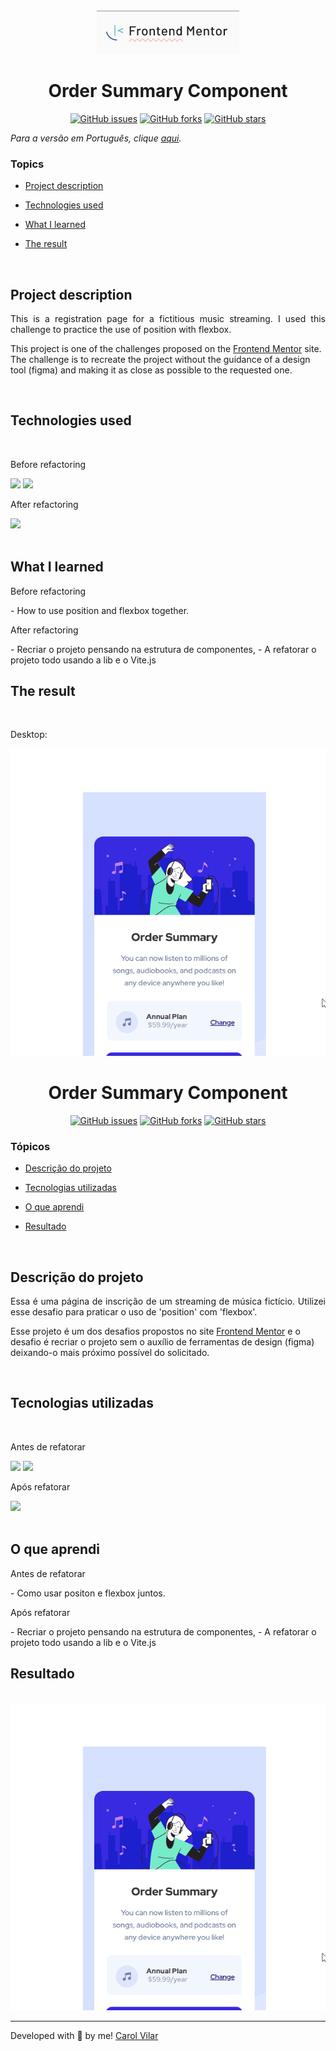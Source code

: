 <div align='center'> <img src="./src/assets/img/ReadmeImages/frontend-mentor.png" alt="the frontend mentor challenge site logo"> </div>

<h1 align='center'> Order Summary Component </h1>

<div align='center'>
   <a href="https://github.com/Caroline-Barbosa-Vilar/order-summary-component/issues"><img alt="GitHub issues" src="https://img.shields.io/github/issues/Caroline-Barbosa-Vilar/order-summary-component"></a>
   <a href="https://github.com/Caroline-Barbosa-Vilar/order-summary-component/network"><img alt="GitHub forks" src="https://img.shields.io/github/forks/Caroline-Barbosa-Vilar/order-summary-component"></a>
   <a href="https://github.com/Caroline-Barbosa-Vilar/order-summary-component/stargazers"><img alt="GitHub stars" src="https://img.shields.io/github/stars/Caroline-Barbosa-Vilar/order-summary-component"></a>
</div>

_Para a versão em Português, clique [aqui](#portuguese)._ 

### Topics

- [Project description](#project-description)

- [Technologies used](#technologies-used)

- [What I learned](#what-I-learned)

- [The result](#the-result)

<br>

## Project description

<p align="justify">
This is a registration page for a fictitious music streaming. I used this challenge to practice the use of position with flexbox.

This project is one of the challenges proposed on the [Frontend Mentor](https://www.frontendmentor.io/home) site. The challenge is to recreate the project without the guidance of a design tool (figma) and making it as close as possible to the requested one. 
</p>

<br>

## Technologies used

<div>
<br>   
  <p>Before refactoring</p>
  <img src="https://img.shields.io/badge/HTML5-E34F26?style=for-the-badge&logo=html5&logoColor=white">
  <img src="https://img.shields.io/badge/CSS3-1572B6?style=for-the-badge&logo=css3&logoColor=white">
   
   <p>After refactoring</p>
   <img src="https://img.shields.io/badge/React.js-17.0.2-61DAFB?style=for-the-badge&logo=react&logoColor=white">
</div>

<br>

## What I learned

<p>Before refactoring</p>
- How to use position and flexbox together.

<p>After refactoring</p>
- Recriar o projeto pensando na estrutura de componentes,
- A refatorar o projeto todo usando a lib e o Vite.js

## The result

<br>

Desktop:

<img src="./src/assets/img/ReadmeImages/order-summary-desktop-screen.gif" alt="desktop screen gif">

<br>

<div id="portuguese">


<h1 align='center'> Order Summary Component </h1>


<div align='center'>
   <a href="https://github.com/Caroline-Barbosa-Vilar/order-summary-component/issues"><img alt="GitHub issues" src="https://img.shields.io/github/issues/Caroline-Barbosa-Vilar/order-summary-component"></a>
   <a href="https://github.com/Caroline-Barbosa-Vilar/order-summary-component/network"><img alt="GitHub forks" src="https://img.shields.io/github/forks/Caroline-Barbosa-Vilar/order-summary-component"></a>
   <a href="https://github.com/Caroline-Barbosa-Vilar/order-summary-component/stargazers"><img alt="GitHub stars" src="https://img.shields.io/github/stars/Caroline-Barbosa-Vilar/order-summary-component"></a>
</div>


### Tópicos 

- [Descrição do projeto](#descrição-do-projeto)

- [Tecnologias utilizadas](#tecnologias-utilizadas)

- [O que aprendi](#o-que-aprendi)

- [Resultado](#resultado)

<br>

## Descrição do projeto 

<p align="justify">
Essa é uma página de inscrição de um streaming de música fictício. Utilizei esse desafio para praticar o uso de 'position' com 'flexbox'.

Esse projeto é um dos desafios propostos no site [Frontend Mentor](https://www.frontendmentor.io/home) e o desafio é recriar o projeto sem o auxílio de ferramentas de design (figma) deixando-o mais próximo possível do solicitado. 
</p>

<br>

## Tecnologias utilizadas

<div>
<br>
 <p>Antes de refatorar</p>
  <img src="https://img.shields.io/badge/HTML5-E34F26?style=for-the-badge&logo=html5&logoColor=white">
  <img src="https://img.shields.io/badge/CSS3-1572B6?style=for-the-badge&logo=css3&logoColor=white">
   
 <p>Após refatorar</p>
  <img src="https://img.shields.io/badge/React.js-17.0.2-61DAFB?style=for-the-badge&logo=react&logoColor=white">
</div>

<br>

## O que aprendi

<p>Antes de refatorar</p>   
- Como usar positon e flexbox juntos.
   
<p>Após refatorar</p>
- Recriar o projeto pensando na estrutura de componentes,
- A refatorar o projeto todo usando a lib e o Vite.js
   
<br>

## Resultado

<br>

<img src="./src/assets/img/ReadmeImages/order-summary-desktop-screen.gif" alt="desktop screen gif">

<br>
<hr>

Developed with 🧡 by me!  [Carol Vilar](https://www.linkedin.com/in/carolinebarbosavilar/)
